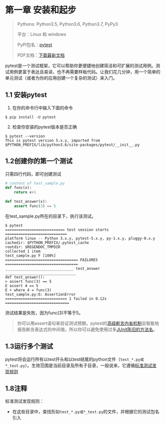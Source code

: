 # 第一章 安装和起步

> Pythons: Python3.5, Python3.6, Python3.7, PyPy3
>
> 平台：Linux 和 windows
> 
> PyPI包名：[pytest](https://pypi.org/project/pytest/)
>
> PDF文档：[下载最新文档](https://media.readthedocs.org/pdf/pytest/latest/pytest.pdf)



pytest是一个测试框架，它可以帮助你更便捷地创建简洁和可扩展的测试用例。测试用例更富于表达且易读，也不再需要样板代码。让我们花几分钟，用一个简单的单元测试（或者为你的应用创建一个复杂的测试）来入门。

## 1.1 安装pytest

1. 在你的命令行中输入下面的命令

```shell
$ pip install -U pytest
```

2. 检查你安装的pytest版本是否正确

```shell
$ pytest --version
This is pytest version 5.x.y, imported from $PYTHON_PREFIX/lib/python3.6/site-packages/pytest/__init__.py
```

## 1.2创建你的第一个测试

只需四行代码，即可创建测试

```python
# content of test_sample.py
def func(x):
	return x+1
	
def test_answer(x):
	assert func(3) == 5
```

在test_sample.py所在的目录下，执行该测试。

```shell
$ pytest
=========================== test session starts ============================
platform linux -- Python 3.x.y, pytest-5.x.y, py-1.x.y, pluggy-0.x.y
cachedir: $PYTHON_PREFIX/.pytest_cache
rootdir: $REGENDOC_TMPDIR
collected 1 item
test_sample.py F [100%]
================================= FAILURES =================================
_______________________________ test_answer ________________________________
def test_answer():
> assert func(3) == 5
E assert 4 == 5
E + where 4 = func(3)
test_sample.py:6: AssertionError
============================ 1 failed in 0.12s =============================
```

测试结果是失败，因为func(3)不等于5。

>你可以用assert语句来验证测试预期，pytest的[高级断言内省机制](http://docs.python.org/reference/simple_stmts.html#the-assert-statement)会智能地报告断言表达式的中间值，所以你可以避免使用过多[JUnit陈旧的方法名](https://docs.python.org/3/library/unittest.html#test-cases)。

## 1.3运行多个测试

pytest将会运行所有以test开头和以test结尾的python文件（`test_*.py或*_test.py`）。生效范围是当前目录及所有子目录，一般说来，它遵循[标准测试发现规则]()



## 1.8注释

标准测试发现规则：

- 在这些目录中，查找形如`test_*.py或*_test.py`的文件，并根据它的测试包名引入